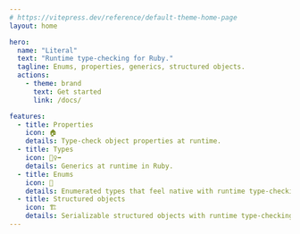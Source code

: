 ```yaml
---
# https://vitepress.dev/reference/default-theme-home-page
layout: home

hero:
  name: "Literal"
  text: "Runtime type-checking for Ruby."
  tagline: Enums, properties, generics, structured objects.
  actions:
    - theme: brand
      text: Get started
      link: /docs/

features:
  - title: Properties
    icon: 🏠
    details: Type-check object properties at runtime.
  - title: Types
    icon: 🏃‍♀️‍➡️
    details: Generics at runtime in Ruby.
  - title: Enums
    icon: 🔢
    details: Enumerated types that feel native with runtime type-checking.
  - title: Structured objects
    icon: 🏗️
    details: Serializable structured objects with runtime type-checking.
---
```

